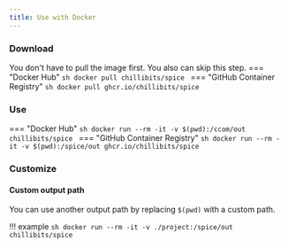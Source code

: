 ```yaml
---
title: Use with Docker
---
```


### Download
You don't have to pull the image first. You also can skip this step.
=== "Docker Hub"
    ```sh
    docker pull chillibits/spice
    ```
=== "GitHub Container Registry"
    ```sh
    docker pull ghcr.io/chillibits/spice
    ```

### Use
=== "Docker Hub"
    ```sh
    docker run --rm -it -v $(pwd):/ccom/out chillibits/spice
    ```
=== "GitHub Container Registry"
    ```sh
    docker run --rm -it -v $(pwd):/spice/out ghcr.io/chillibits/spice
    ```

### Customize
#### Custom output path
You can use another output path by replacing `$(pwd)` with a custom path.

!!! example
    ```sh
    docker run --rm -it -v ./project:/spice/out chillibits/spice
    ```